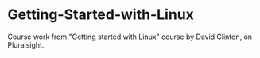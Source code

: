 # Getting-Started-with-Linux
Course work from "Getting started with Linux" course by David Clinton, on Pluralsight.
